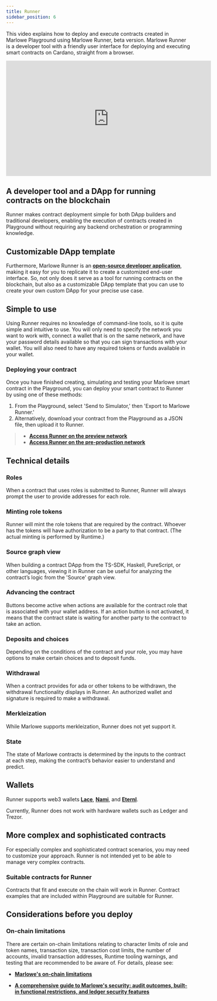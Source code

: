 ```yaml
---
title: Runner
sidebar_position: 6
---
```


This video explains how to deploy and execute contracts created in Marlowe Playground using Marlowe Runner, beta version. Marlowe Runner is a developer tool with a friendly user interface for deploying and executing smart contracts on Cardano, straight from a browser.

<iframe width="560" height="315" src="https://www.youtube.com/embed/B5XcH0j7Y7w?si=9e0Rf2TLo1Y2kMHp" title="YouTube video player" frameborder="0" allow="accelerometer; autoplay; clipboard-write; encrypted-media; gyroscope; picture-in-picture; web-share" allowfullscreen></iframe>

## A developer tool and a DApp for running contracts on the blockchain

Runner makes contract deployment simple for both DApp builders and traditional developers, enabling the execution of contracts created in Playground without requiring any backend orchestration or programming knowledge. 

## Customizable DApp template

Furthermore, Marlowe Runner is an [**open-source developer application**](https://github.com/input-output-hk/marlowe-runner), making it easy for you to replicate it to create a customized end-user interface. So, not only does it serve as a tool for running contracts on the blockchain, but also as a customizable DApp template that you can use to create your own custom DApp for your precise use case.

## Simple to use

Using Runner requires no knowledge of command-line tools, so it is quite simple and intuitive to use. You will only need to specify the network you want to work with, connect a wallet that is on the same network, and have your password details available so that you can sign transactions with your wallet. You will also need to have any required tokens or funds available in your wallet. 

### Deploying your contract

Once you have finished creating, simulating and testing your Marlowe smart contract in the Playground, you can deploy your smart contract to Runner by using one of these methods: 

1. From the Playground, select 'Send to Simulator,' then 'Export to Marlowe Runner.'
2. Alternatively, download your contract from the Playground as a JSON file, then upload it to Runner. 

> * [**Access Runner on the preview network**](https://preview.runner.marlowe.iohk.io/)
> * [**Access Runner on the pre-production network**](https://preprod.runner.marlowe.iohk.io/)

## Technical details

### Roles 

When a contract that uses roles is submitted to Runner, Runner will always prompt the user to provide addresses for each role. 

### Minting role tokens 

Runner will mint the role tokens that are required by the contract. Whoever has the tokens will have authorization to be a party to that contract. (The actual minting is performed by Runtime.) 

### Source graph view 

When building a contract DApp from the TS-SDK, Haskell, PureScript, or other languages, viewing it in Runner can be useful for analyzing the contract’s logic from the 'Source' graph view. 

### Advancing the contract

Buttons become active when actions are available for the contract role that is associated with your wallet address. If an action button is not activated, it means that the contract state is waiting for another party to the contract to take an action. 

### Deposits and choices

Depending on the conditions of the contract and your role, you may have options to make certain choices and to deposit funds. 

### Withdrawal

When a contract provides for ada or other tokens to be withdrawn, the withdrawal functionality displays in Runner. An authorized wallet and signature is required to make a withdrawal. 

### Merkleization 

While Marlowe supports merkleization, Runner does not yet support it. 

### State 

The state of Marlowe contracts is determined by the inputs to the contract at each step, making the contract’s behavior easier to understand and predict. 

## Wallets

Runner supports web3 wallets [**Lace**](https://www.lace.io/), [**Nami**](https://namiwallet.io/), and [**Eternl**](https://eternl.io/app/mainnet/welcome).  

Currently, Runner does not work with hardware wallets such as Ledger and Trezor. 

## More complex and sophisticated contracts

For especially complex and sophisticated contract scenarios, you may need to customize your approach. Runner is not intended yet to be able to manage very complex contracts. 

### Suitable contracts for Runner

Contracts that fit and execute on the chain will work in Runner. Contract examples that are included within Playground are suitable for Runner. 

## Considerations before you deploy

### On-chain limitations

There are certain on-chain limitations relating to character limits of role and token names, transaction size, transaction cost limits, the number of accounts, invalid transaction addresses, Runtime tooling warnings, and testing that are recommended to be aware of. For details, please see: 

- **[Marlowe's on-chain limitations](../platform-and-architecture/on-chain-limitations)**

- **[A comprehensive guide to Marlowe's security: audit outcomes, built-in functional restrictions, and ledger security features](https://iohk.io/en/blog/posts/2023/06/27/a-comprehensive-guide-to-marlowes-security-audit-outcomes-built-in-functional-restrictions-and-ledger-security-features/)**

